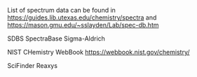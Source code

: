 List of spectrum data can be found in https://guides.lib.utexas.edu/chemistry/spectra and https://mason.gmu.edu/~sslayden/Lab/spec-db.htm

SDBS
SpectraBase
Sigma-Aldrich

NIST CHemistry WebBook
https://webbook.nist.gov/chemistry/

SciFinder
Reaxys
